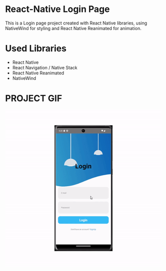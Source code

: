 # React-Native Login Page

This is a Login page project created with React Native libraries, using NativeWind for styling and React Native Reanimated for animation.

# Used Libraries
- React Native
- React Navigation / Native Stack
- React Native Reanimated
- NativeWind

# PROJECT GIF
![Project GIF](./src/assets/Sign.gif)
